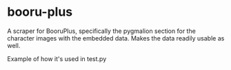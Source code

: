 # booru-plus
A scraper for BooruPlus, specifically the pygmalion section for the character images with the embedded data. Makes the data readily usable as well. 

Example of how it's used in test.py
